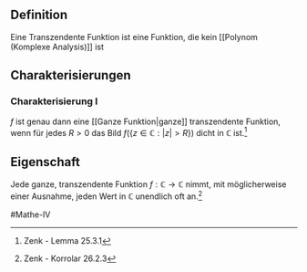 ## Definition
Eine Transzendente Funktion ist eine Funktion, die kein [[Polynom (Komplexe Analysis)]] ist

## Charakterisierungen
### Charakterisierung I
$f$ ist genau dann eine [[Ganze Funktion|ganze]] transzendente Funktion, wenn für jedes $R > 0$ das Bild $f(\{z \in \mathbb{C}: |z|>R\})$ dicht in $\mathbb{C}$ ist.[^1]

## Eigenschaft
Jede ganze, transzendente Funktion $f: \mathbb{C} \to \mathbb{C}$ nimmt, mit möglicherweise einer Ausnahme, jeden Wert in $\mathbb{C}$ unendlich oft an.[^2]

#Mathe-IV

[^1]: Zenk - Lemma 25.3.1  
[^2]: Zenk - Korrolar 26.2.3